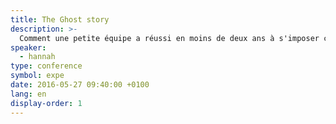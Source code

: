```yaml
---
title: The Ghost story
description: >-
  Comment une petite équipe a réussi en moins de deux ans à s'imposer comme un acteur important de la publication en ligne, en toute transparence et en relevant de multiples challenges à la fois marketing et techniques.
speaker:
  - hannah
type: conference
symbol: expe
date: 2016-05-27 09:40:00 +0100
lang: en
display-order: 1
---
```

